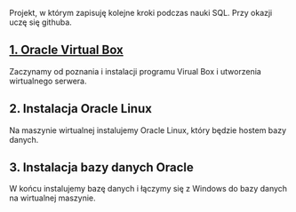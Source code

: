 Projekt, w którym zapisuję kolejne kroki podczas nauki SQL. Przy okazji uczę się githuba.

## [1. Oracle Virtual Box](posty/01_oracle_virtual_box.md)
Zaczynamy od poznania i instalacji programu Virual Box i utworzenia wirtualnego serwera.
## 2. Instalacja Oracle Linux
Na maszynie wirtualnej instalujemy Oracle Linux, który będzie hostem bazy danych.
## 3. Instalacja bazy danych Oracle
W końcu instalujemy bazę danych i łączymy się z Windows do bazy danych na wirtualnej maszynie.
